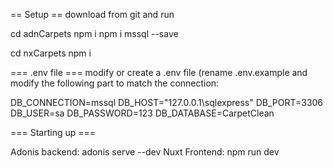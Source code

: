 == Setup ==
download from git and run

cd adnCarpets
npm i
npm i mssql --save

cd nxCarpets
npm i

=== .env file ===
modify or create a .env file (rename .env.example and modify the following part to match the connection:

DB_CONNECTION=mssql
DB_HOST="127.0.0.1\sqlexpress"
DB_PORT=3306
DB_USER=sa
DB_PASSWORD=123
DB_DATABASE=CarpetClean

=== Starting up ===

Adonis backend: adonis serve --dev
Nuxt Frontend: npm run dev